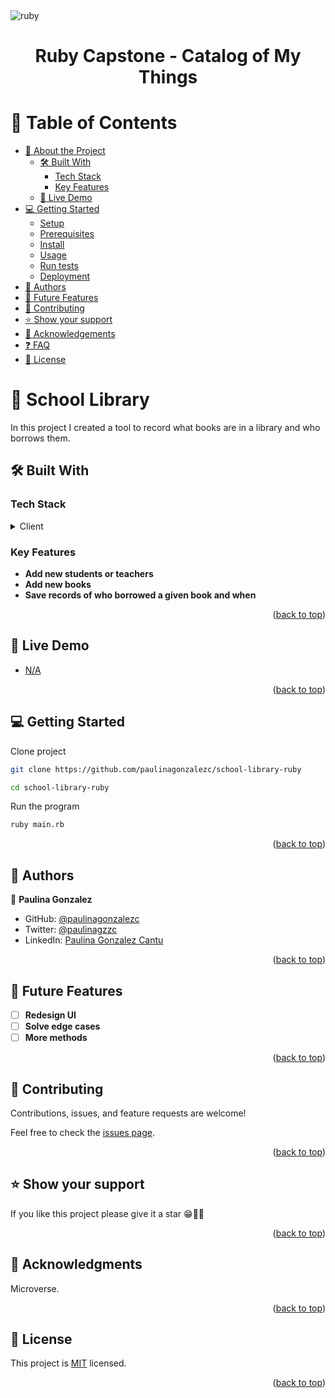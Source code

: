 <img src="https://img.shields.io/badge/Ruby-CC342D?style=for-the-badge&logo=ruby&logoColor=white" alt="ruby" height="auto" />

<div align="center">
  <h1><b>Ruby Capstone - Catalog of My Things</b></h1>
</div>

# 📗 Table of Contents

- [📖 About the Project](#about-project)
  - [🛠 Built With](#built-with)
    - [Tech Stack](#tech-stack)
    - [Key Features](#key-features)
  - [🚀 Live Demo](#live-demo)
- [💻 Getting Started](#getting-started)
  - [Setup](#setup)
  - [Prerequisites](#prerequisites)
  - [Install](#install)
  - [Usage](#usage)
  - [Run tests](#run-tests)
  - [Deployment](#triangular_flag_on_post-deployment)
- [👥 Authors](#authors)
- [🔭 Future Features](#future-features)
- [🤝 Contributing](#contributing)
- [⭐️ Show your support](#support)
- [🙏 Acknowledgements](#acknowledgements)
- [❓ FAQ](#faq)
- [📝 License](#license)

# 📖 School Library <a name="about-project"></a>

In this project I created a tool to record what books are in a library and who borrows them.

## 🛠 Built With <a name="built-with"></a>

### Tech Stack <a name="tech-stack"></a>

<details>
  <summary>Client</summary>
  <ul>
    <li><a href="https://www.ruby-lang.org/en/">Ruby</a></li>
  </ul>
</details>

### Key Features <a name="key-features"></a>

- **Add new students or teachers**
- **Add new books**
- **Save records of who borrowed a given book and when**

<p align="right">(<a href="#readme-top">back to top</a>)</p>

## 🚀 Live Demo <a name="live-demo"></a>

- [N/A](https://yourdeployedapplicationlink.com)

<p align="right">(<a href="#readme-top">back to top</a>)</p>

## 💻 Getting Started <a name="getting-started"></a>

Clone project

```bash
git clone https://github.com/paulinagonzalezc/school-library-ruby

cd school-library-ruby
```

Run the program

```bash
ruby main.rb
```

<p align="right">(<a href="#readme-top">back to top</a>)</p>

## 👥 Authors <a name="authors"></a>

👤 **Paulina Gonzalez**

- GitHub: [@paulinagonzalezc](https://github.com/paulinagonzalezc)
- Twitter: [@paulinagzzc](https://twitter.com/paulinagzzc)
- LinkedIn: [Paulina Gonzalez Cantu](https://linkedin.com/in/paulina-gonzalez-cantu)

<p align="right">(<a href="#readme-top">back to top</a>)</p>

## 🔭 Future Features <a name="future-features"></a>

- [ ] **Redesign UI**
- [ ] **Solve edge cases**
- [ ] **More methods**

<p align="right">(<a href="#readme-top">back to top</a>)</p>

## 🤝 Contributing <a name="contributing"></a>

Contributions, issues, and feature requests are welcome!

Feel free to check the [issues page](https://github.com/paulinagonzalezc/school-library-ruby/issues).

<p align="right">(<a href="#readme-top">back to top</a>)</p>

## ⭐️ Show your support <a name="support"></a>

If you like this project please give it a star 😁🌟✨

<p align="right">(<a href="#readme-top">back to top</a>)</p>

## 🙏 Acknowledgments <a name="acknowledgements"></a>

Microverse.

<p align="right">(<a href="#readme-top">back to top</a>)</p>

## 📝 License <a name="license"></a>

This project is [MIT](./LICENSE) licensed.

<p align="right">(<a href="#readme-top">back to top</a>)</p>
